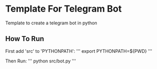 # Template For Telegram Bot

Template to create a telegram bot in python


## How To Run
First add 'src' to 'PYTHONPATH':
'''
export PYTHONPATH=${PWD}
'''

Then Run:
'''
python src/bot.py
'''
